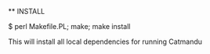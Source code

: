** INSTALL 

$ perl Makefile.PL; make; make install

This will install all local dependencies for running Catmandu

